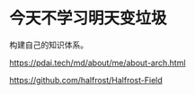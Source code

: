 # 今天不学习明天变垃圾

构建自己的知识体系。

https://pdai.tech/md/about/me/about-arch.html

https://github.com/halfrost/Halfrost-Field